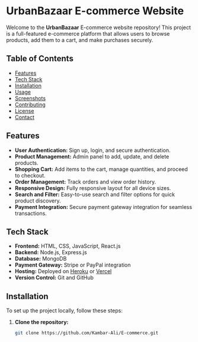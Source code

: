 # UrbanBazaar E-commerce Website

Welcome to the **UrbanBazaar** E-commerce website repository! This project is a full-featured e-commerce platform that allows users to browse products, add them to a cart, and make purchases securely.

## Table of Contents
- [Features](#features)
- [Tech Stack](#tech-stack)
- [Installation](#installation)
- [Usage](#usage)
- [Screenshots](#screenshots)
- [Contributing](#contributing)
- [License](#license)
- [Contact](#contact)

## Features

- **User Authentication:** Sign up, login, and secure authentication.
- **Product Management:** Admin panel to add, update, and delete products.
- **Shopping Cart:** Add items to the cart, manage quantities, and proceed to checkout.
- **Order Management:** Track orders and view order history.
- **Responsive Design:** Fully responsive layout for all device sizes.
- **Search and Filter:** Easy-to-use search and filter options for quick product discovery.
- **Payment Integration:** Secure payment gateway integration for seamless transactions.

## Tech Stack

- **Frontend:** HTML, CSS, JavaScript, React.js
- **Backend:** Node.js, Express.js
- **Database:** MongoDB
- **Payment Gateway:** Stripe or PayPal integration
- **Hosting:** Deployed on [Heroku](https://www.heroku.com/) or [Vercel](https://vercel.com/)
- **Version Control:** Git and GitHub

## Installation

To set up the project locally, follow these steps:

1. **Clone the repository:**
   ```bash
   git clone https://github.com/Kambar-Ali/E-commerce.git
#